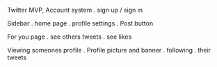 Twitter MVP,
Account system
. sign up / sign in

Sidebar
. home page
. profile settings
. Post button

For you page
. see others tweets
. see likes

Viewing someones profile
. Profile picture and banner
. following
. their tweets
